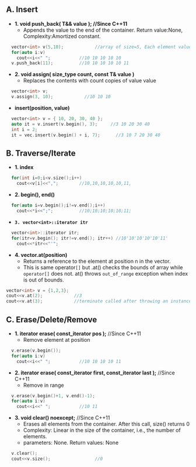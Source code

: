 ## A. Insert
- **1. void push_back( T&& value );   //Since C++11**
  - Appends the value to the end of the container. Return value:None, Complexity:Amortized constant.
```c++
  vector<int> v(5,10);            //array of size=5, Each element value=10
  for(auto i:v)
    cout<<i<<" ";           //10 10 10 10 10
  v.push_back(11);          //10 10 10 10 10 11
```
- **2. void assign( size_type count, const T& value )**
  -  Replaces the contents with count copies of value value
```c++
  vector<int> v; 
  v.assign(3, 10);            //10 10 10  
```
- **insert(position, value)**
```c++
  vector<int> v = { 10, 20, 30, 40 }; 
  auto it = v.insert(v.begin(), 3);     //3 10 20 30 40
  int i = 2; 
  it = vec.insert(v.begin() + i, 7);      //3 10 7 20 30 40
```
       
## B. Traverse/Iterate
- **1. index**
```c++
  for(int i=0;i<v.size();i++)
    cout<<v[i]<<",";        //10,10,10,10,10,11,
```
- **2. begin(), end()**
```c++
  for(auto i=v.begin();i!=v.end();i++)
    cout<<*i<<";";          //10;10;10;10;10;11;
```
- **`3. vector<int>::iterator itr`**
```c++
  vector<int>::iterator itr;
  for(itr=v.begin(); itr!=v.end(); itr++) //10'10'10'10'10'11'
    cout<<*itr<<"'";
```
- **4. vector.at(position)**
  - Returns a reference to the element at position n in the vector.
  - This is same operator`[]` but .at() checks the bounds of array while `operator[]` does not. at() throws `out_of_range` exception when index is out of bounds.
```c++
vector<int> v = {1,2,3};
cout<<v.at(2);            //3
cout<<v.at(3);            //terminate called after throwing an instance of 'std::out_of_range' coredumped
```

## C. Erase/Delete/Remove
- **1. iterator erase( const_iterator pos );**   //Since C++11
  - Remove element at position
```c++
  v.erase(v.begin());
  for(auto i:v)
    cout<<i<<" ";           //10 10 10 10 11
```

- **2. iterator erase( const_iterator first, const_iterator last );**  //Since C++11
  - Remove in range
```c++
  v.erase(v.begin()+1, v.end()-1);
  for(auto i:v)
    cout<<i<<" ";           //10 11
```

- **3. void clear() noexcept;**  //Since C++11
  - Erases all elements from the container. After this call, size() returns 0
  - Complexity: Linear in the size of the container, i.e., the number of elements.  
  - parameters: None. Return values: None
```c++
  v.clear();
  cout<<v.size();                 //0
```
